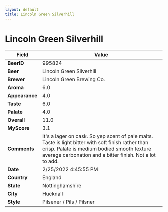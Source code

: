 ```yaml
---
layout: default
title: Lincoln Green Silverhill
---
```


# Lincoln Green Silverhill

| Field         | Value     |
|---------------|-----------|
| **BeerID** | 995824 |
| **Beer** | Lincoln Green Silverhill |
| **Brewer** | Lincoln Green Brewing Co. |
| **Aroma** | 6.0 |
| **Appearance** | 4.0 |
| **Taste** | 6.0 |
| **Palate** | 4.0 |
| **Overall** | 11.0 |
| **MyScore** | 3.1 |
| **Comments** | It's a lager on cask. So yep scent of pale malts. Taste is light bitter with soft finish rather than crisp. Palate is medium bodied smooth texture average carbonation and a bitter finish. Not a lot to add. |
| **Date** | 2/25/2022 4:45:55 PM |
| **Country** | England |
| **State** | Nottinghamshire |
| **City** | Hucknall |
| **Style** | Pilsener / Pils / Pilsner |
